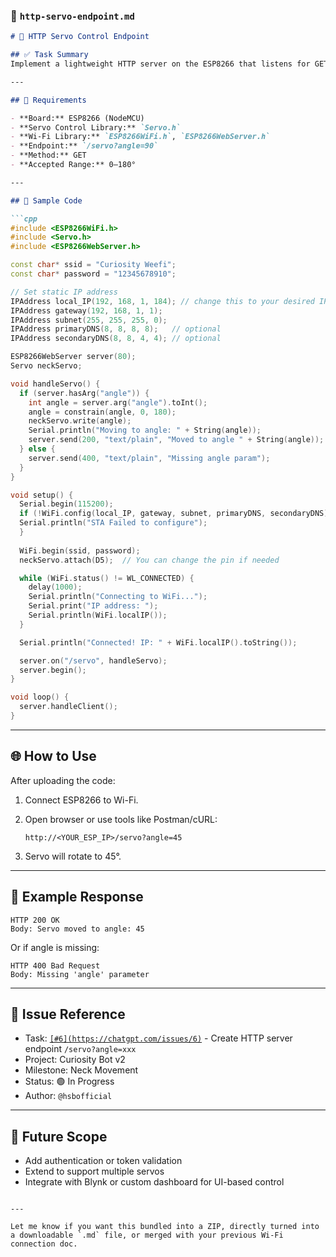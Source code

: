 

### 📄 `http-servo-endpoint.md`

````markdown
# 🔧 HTTP Servo Control Endpoint

## ✅ Task Summary
Implement a lightweight HTTP server on the ESP8266 that listens for GET requests to the `/servo` endpoint. The goal is to control a servo motor based on a query parameter (`angle=xxx`), enabling remote hardware interaction over Wi-Fi.

---

## 🔌 Requirements

- **Board:** ESP8266 (NodeMCU)
- **Servo Control Library:** `Servo.h`
- **Wi-Fi Library:** `ESP8266WiFi.h`, `ESP8266WebServer.h`
- **Endpoint:** `/servo?angle=90`
- **Method:** GET
- **Accepted Range:** 0–180°

---

## 🧪 Sample Code

```cpp
#include <ESP8266WiFi.h>
#include <Servo.h>
#include <ESP8266WebServer.h>

const char* ssid = "Curiosity Weefi";
const char* password = "12345678910";

// Set static IP address
IPAddress local_IP(192, 168, 1, 184); // change this to your desired IP
IPAddress gateway(192, 168, 1, 1);
IPAddress subnet(255, 255, 255, 0);
IPAddress primaryDNS(8, 8, 8, 8);   // optional
IPAddress secondaryDNS(8, 8, 4, 4); // optional

ESP8266WebServer server(80);
Servo neckServo;

void handleServo() {
  if (server.hasArg("angle")) {
    int angle = server.arg("angle").toInt();
    angle = constrain(angle, 0, 180);
    neckServo.write(angle);
    Serial.println("Moving to angle: " + String(angle));
    server.send(200, "text/plain", "Moved to angle " + String(angle));
  } else {
    server.send(400, "text/plain", "Missing angle param");
  }
}

void setup() {
  Serial.begin(115200);
  if (!WiFi.config(local_IP, gateway, subnet, primaryDNS, secondaryDNS)) {
  Serial.println("STA Failed to configure");
  }
  
  WiFi.begin(ssid, password);
  neckServo.attach(D5);  // You can change the pin if needed

  while (WiFi.status() != WL_CONNECTED) {
    delay(1000);
    Serial.println("Connecting to WiFi...");
    Serial.print("IP address: ");
    Serial.println(WiFi.localIP());  
  }

  Serial.println("Connected! IP: " + WiFi.localIP().toString());

  server.on("/servo", handleServo);
  server.begin();
}

void loop() {
  server.handleClient();
}

````

---

## 🌐 How to Use

After uploading the code:

1. Connect ESP8266 to Wi-Fi.
2. Open browser or use tools like Postman/cURL:

   ```
   http://<YOUR_ESP_IP>/servo?angle=45
   ```
3. Servo will rotate to 45°.

---

## 🧾 Example Response

```
HTTP 200 OK
Body: Servo moved to angle: 45
```

Or if angle is missing:

```
HTTP 400 Bad Request
Body: Missing 'angle' parameter
```

---

## 📂 Issue Reference

* Task: [`[#6](https://chatgpt.com/issues/6)`](../../issues/6) - Create HTTP server endpoint `/servo?angle=xxx`
* Project: Curiosity Bot v2
* Milestone: Neck Movement
* Status: 🟢 In Progress
* Author: `@hsbofficial`

---

## 🔮 Future Scope

* Add authentication or token validation
* Extend to support multiple servos
* Integrate with Blynk or custom dashboard for UI-based control

```

---

Let me know if you want this bundled into a ZIP, directly turned into a downloadable `.md` file, or merged with your previous Wi-Fi connection doc.
```
